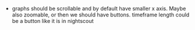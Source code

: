 - graphs should be scrollable and by default have smaller x axis. Maybe also zoomable, or then we should have buttons. timeframe length could be a button like it is in nightscout
